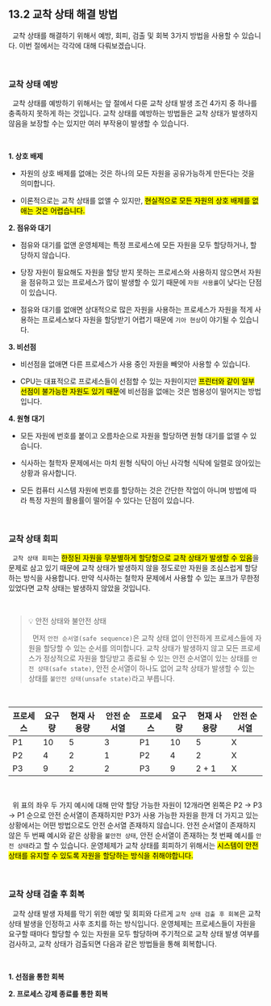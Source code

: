 ## 13.2 교착 상태 해결 방법

&nbsp;&nbsp;교착 상태를 해결하기 위해서 예방, 회피, 검출 및 회복 3가지 방법을 사용할 수 있습니다. 이번 절에서는 각각에 대해 다뤄보겠습니다.

<br>

### 교착 상태 예방

&nbsp;&nbsp;교착 상태를 예방하기 위해서는 앞 절에서 다룬 교착 상태 발생 조건 4가지 중 하나를 충족하지 못하게 하는 것입니다. 교착 상태를 예방하는 방법들은 교착 상태가 발생하지 않음을 보장할 수는 있지만 여러 부작용이 발생할 수 있습니다.

<br>

**1. 상호 배제**

- 자원의 상호 배제를 없애는 것은 하나의 모든 자원을 공유가능하게 만든다는 것을 의미합니다.

- 이론적으로는 교착 상태를 없앨 수 있지만, <mark>현실적으로 모든 자원의 상호 배제를 없애는 것은 어렵습니다.</mark>

**2. 점유와 대기**

- 점유와 대기를 없앤 운영체제는 특정 프로세스에 모든 자원을 모두 할당하거나, 할당하지 않습니다.

- 당장 자원이 필요해도 자원을 할당 받지 못하는 프로세스와 사용하지 않으면서 자원을 점유하고 있는 프로세스가 많이 발생할 수 있기 때문에 `자원 사용률`이 낮다는 단점이 있습니다.

- 점유와 대기를 없애면 상대적으로 많은 자원을 사용하는 프로세스가 자원을 적게 사용하는 프로세스보다 자원을 할당받기 어렵기 때문에 `기아 현상`이 야기될 수 있습니다.

**3. 비선점**

- 비선점을 없애면 다른 프로세스가 사용 중인 자원을 빼앗아 사용할 수 있습니다.

- CPU는 대표적으로 프로세스들이 선점할 수 있는 자원이지만 <mark>프린터와 같이 일부 선점이 불가능한 자원도 있기 때문</mark>에 비선점을 없애는 것은 범용성이 떨어지는 방법입니다.

**4. 원형 대기**

- 모든 자원에 번호를 붙이고 오름차순으로 자원을 할당하면 원형 대기를 없앨 수 있습니다.

- 식사하는 철학자 문제에서는 마치 원형 식탁이 아닌 사각형 식탁에 일렬로 앉아있는 상황과 유사합니다.

- 모든 컴퓨터 시스템 자원에 번호를 할당하는 것은 간단한 작업이 아니며 방법에 따라 특정 자원의 활용률이 떨어질 수 있다는 단점이 있습니다.

<br>

### 교착 상태 회피

&nbsp;&nbsp;`교착 상태 회피`는 <mark>한정된 자원을 무분별하게 할당함으로 교착 상태가 발생할 수 있음</mark>을 문제로 삼고 있기 때문에 교착 상태가 발생하지 않을 정도로만 자원을 조심스럽게 할당하는 방식을 사용합니다. 만약 식사하는 철학자 문제에서 사용할 수 있는 포크가 무한정 있었다면 교착 상태는 발생하지 않았을 것입니다.

<br>

> 💡 안전 상태와 불안전 상태
>
> &nbsp;&nbsp;먼저 `안전 순서열(safe sequence)`은 교착 상태 없이 안전하게 프로세스들에 자원을 할당할 수 있는 순서를 의미합니다. 교착 상태가 발생하지 않고 모든 프로세스가 정상적으로 자원을 할당받고 종료될 수 있는 안전 순서열이 있는 상태를 `안전 상태(safe state)`, 안전 순서열이 하나도 없어 교착 상태가 발생할 수 있는 상태를 `불안전 상태(unsafe state)`라고 부릅니다.

<br>

| 프로세스 | 요구량 | 현재 사용량 | 안전 순서열 | 프로세스 | 요구량 | 현재 사용량 | 안전 순서열 |
| -------- | ------ | ----------- | ----------- | -------- | ------ | ----------- | ----------- |
| P1       | 10     | 5           | 3           | P1       | 10     | 5           | X           |
| P2       | 4      | 2           | 1           | P2       | 4      | 2           | X           |
| P3       | 9      | 2           | 2           | P3       | 9      | 2 + 1       | X           |

<br>

&nbsp;&nbsp;위 표의 좌우 두 가지 예시에 대해 만약 할당 가능한 자원이 12개라면 왼쪽은 P2 -> P3 -> P1 순으로 안전 순서열이 존재하지만 P3가 사용 가능한 자원을 한개 더 가지고 있는 상황에서는 어떤 방법으로도 안전 순서열 존재하지 않습니다. 안전 순서열이 존재하지 않은 두 번째 예시와 같은 상황을 `불안전 상태`, 안전 순서열이 존재하는 첫 번째 예시를 `안전 상태`라고 할 수 있습니다. 운영체제가 교착 상태를 회피하기 위해서는 <mark>시스템이 안전 상태를 유지할 수 있도록 자원을 할당하는 방식을 취해야합니다.</mark>

<br>

### 교착 상태 검출 후 회복

&nbsp;&nbsp;교착 상태 발생 자체를 막기 위한 예방 및 회피와 다르게 `교착 상태 검출 후 회복`은 교착 상태 발생을 인정하고 사후 조치를 하는 방식입니다. 운영체제는 프로세스들이 자원을 요구할 때마다 할당할 수 있는 자원을 모두 할당하며 주기적으로 교착 상태 발생 여부를 검사하고, 교착 상태가 검출되면 다음과 같은 방법들을 통해 회복합니다.

<br>

**1. 선점을 통한 회복**

**2. 프로세스 강제 종료를 통한 회복**

<br>
